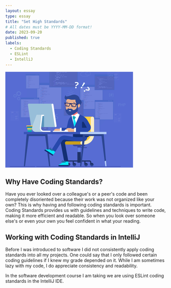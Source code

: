 ```yaml
---
layout: essay
type: essay
title: "Set High Standards"
# All dates must be YYYY-MM-DD format!
date: 2023-09-20
published: true
labels:
  - Coding Standards
  - ESLint
  - IntelliJ
---
```


<img width="400px" class="rounded float-start pe-4" src="../img/coding.png">

## Why Have Coding Standards?

Have you ever looked over a colleague's or a peer's code and been completely disoriented because their work was not organized like your own? This is why having and following coding standards is important. Coding Standards provides us with guidelines and techniques to write code, making it more efficient and readable. So when you look over someone else's or even your own you feel confident in what your reading. 

## Working with Coding Standards in IntelliJ
Before I was introduced to software I did not consistently apply coding standards into all my projects. One could say that I only followed certain coding guidelines if I knew my grade depended on it. While I am sometimes lazy with my code, I do appreciate consistency and readability. 

In the software development course I am taking we are using ESLint coding standards in the IntelliJ IDE. 


